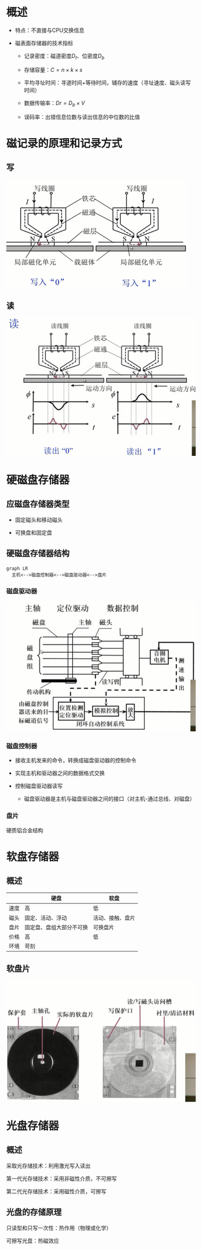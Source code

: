 # 概述

- 特点：不直接与CPU交换信息

- 磁表面存储器的技术指标

  - 记录密度：磁道密度$D_t$、位密度$D_b$

  - 存储容量：$C=n\times k \times s$

  - 平均寻址时间：寻道时间+等待时间，辅存的速度（寻址速度、磁头读写时间）

  - 数据传输率：*$D r=D_b\times V$*

  - 误码率：出错信息位数与读出信息的中位数的比值

# 磁记录的原理和记录方式

## 写

![image.png](vx_images/4.4image.png)

## 读

![image.png](vx_images/4.4image1.png)

# 硬磁盘存储器

## 应磁盘存储器类型

- 固定磁头和移动磁头

- 可换盘和固定盘

## 硬磁盘存储器结构

```mermaid
graph LR
  主机<-->磁盘控制器<-->磁盘驱动器<-->盘片
```

### 磁盘驱动器

![image.png](vx_images/4.4image2.png)

### 磁盘控制器

- 接收主机发来的命令，转换成磁盘驱动器的控制命令

- 实现主机和驱动器之间的数据格式交换

- 控制磁盘驱动器读写

  - 磁盘驱动器是主机与磁盘驱动器之间的接口（对主机-通过总线、对磁盘）

### 盘片

硬质铝合金结构

# 软盘存储器

## 概述

||硬盘|软盘|
|-|-|-|
|速度|高|低|
|磁头|固定、活动、浮动|活动、接触、盘片|
|盘片|固定盘、盘组大部分不可换|可换盘片|
|价格|高|低|
|环境|苛刻||

## 软盘片

![image.png](vx_images/4.4image3.png)

# 光盘存储器

## 概述

采取光存储技术：利用激光写入读出

第一代光存储技术：采用非磁性介质，不可擦写

第二代光存储技术：采用磁性介质，可擦写

## 光盘的存储原理

只读型和只写一次性：热作用（物理或化学）

可擦写光盘：热磁效应



